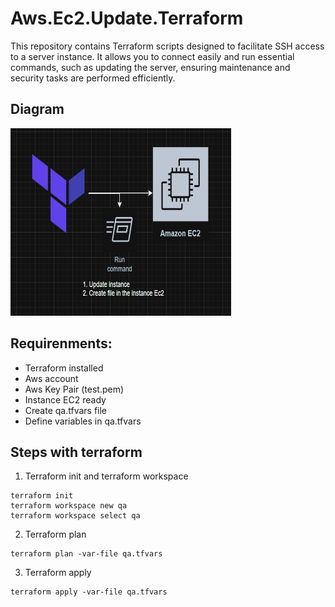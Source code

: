 # Aws.Ec2.Update.Terraform
This repository contains Terraform scripts designed to facilitate SSH access to a server instance. It allows you to connect easily and run essential commands, such as updating the server, ensuring maintenance and security tasks are performed efficiently.

## Diagram
<img height="300" width="70%" src="diagram.png"  />

## Requirenments:
- Terraform installed
- Aws account
- Aws Key Pair (test.pem)
- Instance EC2 ready
- Create qa.tfvars file
- Define variables in qa.tfvars

## Steps with terraform
1. Terraform init and terraform workspace
```
terraform init
terraform workspace new qa
terraform workspace select qa
```

2. Terraform plan
```
terraform plan -var-file qa.tfvars
```
3. Terraform apply
```
terraform apply -var-file qa.tfvars